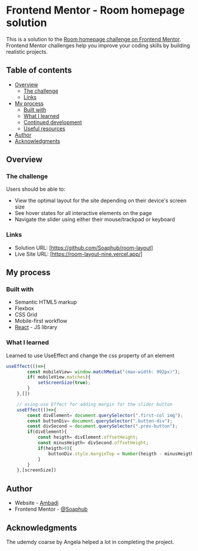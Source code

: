 # Frontend Mentor - Room homepage solution

This is a solution to the [Room homepage challenge on Frontend Mentor](https://www.frontendmentor.io/challenges/room-homepage-BtdBY_ENq). Frontend Mentor challenges help you improve your coding skills by building realistic projects. 

## Table of contents

- [Overview](#overview)
  - [The challenge](#the-challenge)
  - [Links](#links)
- [My process](#my-process)
  - [Built with](#built-with)
  - [What I learned](#what-i-learned)
  - [Continued development](#continued-development)
  - [Useful resources](#useful-resources)
- [Author](#author)
- [Acknowledgments](#acknowledgments)

## Overview

### The challenge

Users should be able to:

- View the optimal layout for the site depending on their device's screen size
- See hover states for all interactive elements on the page
- Navigate the slider using either their mouse/trackpad or keyboard

### Links

- Solution URL: [https://github.com/Soaphub/room-layout]
- Live Site URL: [https://room-layout-nine.vercel.app/]

## My process

### Built with

- Semantic HTML5 markup
- Flexbox
- CSS Grid
- Mobile-first workflow
- [React](https://reactjs.org/) - JS library


### What I learned

Learned to use UseEffect and change the css property of an element

```js
useEffect(()=>{
        const mobileView= window.matchMedia("(max-width: 992px)");
        if( mobileView.matches){
            setScreenSize(true);
        }
    },[])

    // using use Effect for adding margin for the slider button
    useEffect(()=>{
        const divElement= document.querySelector(".first-col img");
        const buttonDiv= document.querySelector(".button-div");
        const divSecond = document.querySelector(".prev-button");
        if(divElement){
            const heigth= divElement.offsetHeight;
            const minusHeigth= divSecond.offsetHeight;
            if(heigth>0){
                buttonDiv.style.marginTop = Number(heigth - minusHeigth)+"px";
            }
        }   
    },[screenSize])
```

## Author

- Website - [Ambadi](https://soaphub.github.io/Mysite/)
- Frontend Mentor - [@Soaphub](https://www.frontendmentor.io/profile/Soaphub)

## Acknowledgments

The udemdy coarse by Angela helped a lot in completing the project.
